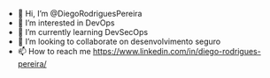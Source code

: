 - 👋 Hi, I’m @DiegoRodriguesPereira
- 👀 I’m interested in  DevOps
- 🌱 I’m currently learning DevSecOps
- 💞️ I’m looking to collaborate on  desenvolvimento seguro
- 📫 How to reach me  https://www.linkedin.com/in/diego-rodrigues-pereira/
<!---
DiegoRodriguesPereira/DiegoRodriguesPereira is a ✨ special ✨ repository because its `README.md` (this file) appears on your GitHub profile.
You can click the Preview link to take a look at your changes.
--->
